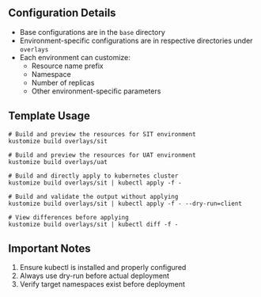 ## Configuration Details

- Base configurations are in the `base` directory
- Environment-specific configurations are in respective directories under `overlays`
- Each environment can customize:
  - Resource name prefix
  - Namespace
  - Number of replicas
  - Other environment-specific parameters

## Template Usage

```shell
# Build and preview the resources for SIT environment
kustomize build overlays/sit

# Build and preview the resources for UAT environment
kustomize build overlays/uat

# Build and directly apply to kubernetes cluster
kustomize build overlays/sit | kubectl apply -f -

# Build and validate the output without applying
kustomize build overlays/sit | kubectl apply -f - --dry-run=client

# View differences before applying
kustomize build overlays/sit | kubectl diff -f -
```

## Important Notes

1. Ensure kubectl is installed and properly configured
2. Always use dry-run before actual deployment
3. Verify target namespaces exist before deployment